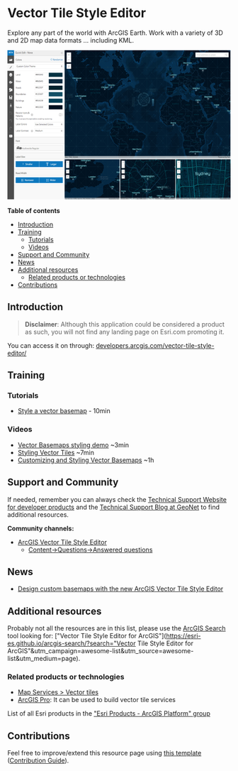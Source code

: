 # Vector Tile Style Editor

Explore any part of the world with ArcGIS Earth. Work with a variety of 3D and 2D map data formats … including KML.

![ArcGIS Earth Screenshot](../product-thumbnails/vector-tile-style-editor.png)  

<!-- START doctoc generated TOC please keep comment here to allow auto update -->
<!-- DON'T EDIT THIS SECTION, INSTEAD RE-RUN doctoc TO UPDATE -->
**Table of contents**

- [Introduction](#introduction)
- [Training](#training)
  - [Tutorials](#tutorials)
  - [Videos](#videos)
- [Support and Community](#support-and-community)
- [News](#news)
- [Additional resources](#additional-resources)
  - [Related products or technologies](#related-products-or-technologies)
- [Contributions](#contributions)

<!-- END doctoc generated TOC please keep comment here to allow auto update -->

## Introduction

> **Disclaimer**: Although this application could be considered a product as such, you will not find any landing page on Esri.com promoting it.

You can access it on through: [developers.arcgis.com/vector-tile-style-editor/](https://developers.arcgis.com/vector-tile-style-editor/)

## Training

### Tutorials

* [Style a vector basemap](https://developers.arcgis.com/labs/arcgisonline/style-a-vector-basemap/) - 10min

### Videos

* [Vector Basemaps styling demo](https://www.youtube.com/watch?v=Ks4P2Z7Xu3s) ~3min
* [Styling Vector Tiles](https://www.youtube.com/watch?v=O54D0kilFtc) ~7min
* [Customizing and Styling Vector Basemaps](https://www.youtube.com/watch?v=COf8isFlebE) ~1h

## Support and Community

If needed, remember you can always check the [Technical Support Website for developer products](https://support.esri.com/en/Products/Developers) and the [Technical Support Blog at GeoNet](https://community.esri.com/groups/technical-support/blog/tags#/) to find additional resources.

**Community channels:**

* [ArcGIS Vector Tile Style Editor](https://community.esri.com/community/arcgis-vector-tile-style-editor)
    * [Content->Questions->Answered questions](https://community.esri.com/community/arcgis-vector-tile-style-editor/content?filterID=contentstatus%5Bpublished%5D~objecttype~thread%5Bquestions%5D~thread%5Banswered%5D)

## News

* [Design custom basemaps with the new ArcGIS Vector Tile Style Editor](https://www.esri.com/arcgis-blog/products/developers/mapping/design-custom-basemaps-with-the-new-arcgis-vector-tile-style-editor/)

## Additional resources

Probably not all the resources are in this list, please use the [ArcGIS Search](https://esri-es.github.io/arcgis-search/) tool looking for: ["Vector Tile Style Editor for ArcGIS"](https://esri-es.github.io/arcgis-search/?search="Vector Tile Style Editor for ArcGIS"&utm_campaign=awesome-list&utm_source=awesome-list&utm_medium=page).

### Related products or technologies

* [Map Services > Vector tiles](../../content/data-storage/service-types/map-service/tile-map-service/vector-tiles/README.md)
* [ArcGIS Pro](../arcgis-desktop/arcgis-pro/README.md): It can be used to build vector tile services

List of all Esri products in the ["Esri Products - ArcGIS Platform" group](https://awesome-arcgis.maps.arcgis.com/home/group.html?id=663480a878724c42aef09a523a8d5139&view=list&start=1&num=20#content)

## Contributions

Feel free to improve/extend this resource page using [this template](https://github.com/hhkaos/awesome-arcgis/blob/master/templates/PRODUCT_PAGE_TEMPLATE.md) ([Contribution Guide](https://github.com/hhkaos/awesome-arcgis/blob/master/CONTRIBUTING.md)).
